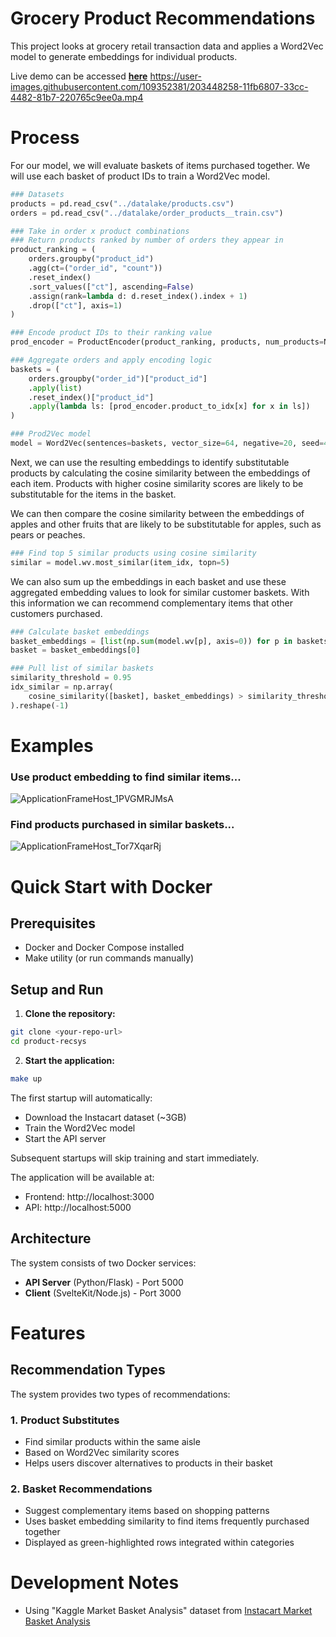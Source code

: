 # Grocery Product Recommendations
This project looks at grocery retail transaction data and applies a Word2Vec model to generate embeddings for individual products. 

Live demo can be accessed [**here**](https://product-recsys.zchtsk.com/)
https://user-images.githubusercontent.com/109352381/203448258-11fb6807-33cc-4482-81b7-220765c9ee0a.mp4


# Process
For our model, we will evaluate baskets of items purchased together. We will use each basket of product IDs to train a Word2Vec model.

```python
### Datasets
products = pd.read_csv("../datalake/products.csv")
orders = pd.read_csv("../datalake/order_products__train.csv")

### Take in order x product combinations
### Return products ranked by number of orders they appear in
product_ranking = (
    orders.groupby("product_id")
    .agg(ct=("order_id", "count"))
    .reset_index()
    .sort_values(["ct"], ascending=False)
    .assign(rank=lambda d: d.reset_index().index + 1)
    .drop(["ct"], axis=1)
)

### Encode product IDs to their ranking value
prod_encoder = ProductEncoder(product_ranking, products, num_products=NUM_PRODUCTS)

### Aggregate orders and apply encoding logic
baskets = (
    orders.groupby("order_id")["product_id"]
    .apply(list)
    .reset_index()["product_id"]
    .apply(lambda ls: [prod_encoder.product_to_idx[x] for x in ls])
)

### Prod2Vec model
model = Word2Vec(sentences=baskets, vector_size=64, negative=20, seed=42)
```

Next, we can use the resulting embeddings to identify substitutable products by calculating the cosine similarity between the embeddings of each item. Products with higher cosine similarity scores are likely to be substitutable for the items in the basket.

We can then compare the cosine similarity between the embeddings of apples and other fruits that are likely to be substitutable for apples, such as pears or peaches. 

```python
### Find top 5 similar products using cosine similarity
similar = model.wv.most_similar(item_idx, topn=5)
```

We can also sum up the embeddings in each basket and use these aggregated embedding values to look for similar customer baskets. With this information we can recommend complementary items that other customers purchased.

```python
### Calculate basket embeddings
basket_embeddings = [list(np.sum(model.wv[p], axis=0)) for p in baskets]
basket = basket_embeddings[0]

### Pull list of similar baskets
similarity_threshold = 0.95
idx_similar = np.array(
    cosine_similarity([basket], basket_embeddings) > similarity_threshold
).reshape(-1)
```


# Examples
### Use product embedding to find similar items...
![ApplicationFrameHost_1PVGMRJMsA](https://user-images.githubusercontent.com/109352381/203446366-022e2471-b32e-43f0-9b50-fac5643feb0b.png)

### Find products purchased in similar baskets...
![ApplicationFrameHost_Tor7XqarRj](https://user-images.githubusercontent.com/109352381/203446383-f65773ca-b1a1-4dcc-a21f-a4fe4cfb0f51.png)

# Quick Start with Docker

## Prerequisites
- Docker and Docker Compose installed
- Make utility (or run commands manually)

## Setup and Run

1. **Clone the repository:**
```bash
git clone <your-repo-url>
cd product-recsys
```

2. **Start the application:**
```bash
make up
```

The first startup will automatically:
- Download the Instacart dataset (~3GB)
- Train the Word2Vec model 
- Start the API server

Subsequent startups will skip training and start immediately.

The application will be available at:
- Frontend: http://localhost:3000
- API: http://localhost:5000

## Architecture

The system consists of two Docker services:
- **API Server** (Python/Flask) - Port 5000
- **Client** (SvelteKit/Node.js) - Port 3000  

# Features

## Recommendation Types
The system provides two types of recommendations:

### 1. Product Substitutes
- Find similar products within the same aisle
- Based on Word2Vec similarity scores
- Helps users discover alternatives to products in their basket

### 2. Basket Recommendations  
- Suggest complementary items based on shopping patterns
- Uses basket embedding similarity to find items frequently purchased together
- Displayed as green-highlighted rows integrated within categories

# Development Notes
* Using "Kaggle Market Basket Analysis" dataset from [Instacart Market Basket Analysis](https://www.kaggle.com/c/instacart-market-basket-analysis)
